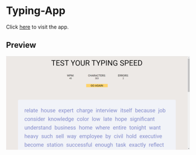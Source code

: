 # Typing-App

Click [here](https://thammami01.github.io/Typing-App) to visit the app.

## Preview

![App Screenshot](/screenshot.png)
